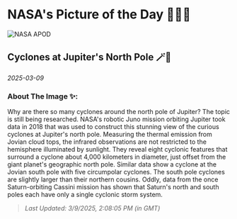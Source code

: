 
# NASA's Picture of the Day 🧑‍🚀💫

  ![NASA APOD](https://apod.nasa.gov/apod/image/2503/JupiterCyclones_Juno_2362.jpg)
  
  ## Cyclones at Jupiter's North Pole 🪄🌌
  
  _2025-03-09_
  
  ### About The Image ✨: 
  
  Why are there so many cyclones around the north pole of Jupiter? The topic is still being researched.  NASA's robotic Juno mission orbiting Jupiter took data in 2018 that was used to construct this stunning view of the curious cyclones at Jupiter's north pole. Measuring the thermal emission from Jovian cloud tops, the infrared observations are not restricted to the hemisphere illuminated by sunlight. They reveal eight cyclonic features that surround a cyclone about 4,000 kilometers in diameter, just offset from the giant planet's geographic north pole. Similar data show a cyclone at the Jovian south pole with five circumpolar cyclones. The south pole cyclones are slightly larger than their northern cousins. Oddly, data from the once Saturn-orbiting Cassini mission has shown that Saturn's north and south poles each have only a single cyclonic storm system.
  
  
  
  > _Last Updated: 3/9/2025, 2:08:05 PM (in GMT)_
  